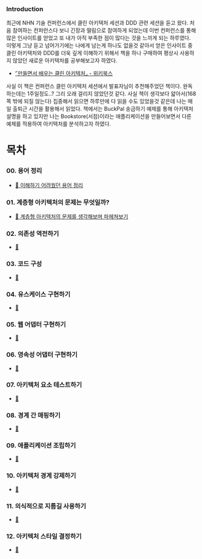 ### Introduction

최근에 NHN 기술 컨퍼런스에서 클린 아키텍처 세션과 DDD 관련 세션을 듣고 왔다. 처음 참여하는 컨퍼런스다 보니 긴장과 떨림으로 참여하게 되었는데 이번 컨퍼런스를 통해 많은 인사이트를 얻었고 또 내가 아직 부족한 점이 많다는 것을 느끼게 되는 하루였다. 이렇게 그냥 듣고 넘어가기에는 나에게 남는게 하나도 없을것 같아서 얻은 인사이트 중 클린 아키텍처와 DDD를 더욱 깊게 이해하기 위해서 책을 하나 구매하여 평상시 사용하지 않았던 새로운 아키텍처를 공부해보고자 하였다.

- [⌜만들면서 배우는 클린 아키텍처⌟ - 위키북스](https://wikibook.co.kr/clean-architecture/)

사실 이 책은 컨퍼런스 클린 아키텍처 세션에서 발표자님이 추천해주었던 책이다. 완독하는데는 1주일정도..? 그리 오래 걸리지 않았던것 같다. 사실 책이 생각보다 얇아서(168쪽 밖에 되질 않는다) 집중해서 읽으면 하루만에 다 읽을 수도 있었을것 같은데 나는 매일 출퇴근 시간을 활용해서 읽었다. 책에서는 BuckPal 송금하기 예제를 통해 아키텍처 설명을 하고 있지만 나는 Bookstore(서점)이라는 애플리케이션을 만들어보면서 다른 예제를 적용하여 아키텍처를 분석하고자 하였다.

# 목차

### 00. 용어 정리

- [📖 이해하기 어려웠던 용어 정리](./docs/00_dictionary.md)

### 01. 계층형 아키텍처의 문제는 무엇일까?

- [📖 계층형 아키텍처의 문제를 생각해보며 파헤쳐보기](./docs/01_problems_of_monolithic.md)

### 02. 의존성 역전하기

- [📖]()

### 03. 코드 구성

- [📖]()

### 04. 유스케이스 구현하기

- [📖]()

### 05. 웹 어댑터 구현하기

- [📖]()

### 06. 영속성 어댑터 구현하기

- [📖]()

### 07. 아키텍처 요소 테스트하기

- [📖]()

### 08. 경계 간 매핑하기

- [📖]()

### 09. 애플리케이션 조립하기

- [📖]()

### 10. 아키텍처 경계 강제하기

- [📖]()

### 11. 의식적으로 지름길 사용하기

- [📖]()

### 12. 아키텍처 스타일 결정하기

- [📖]()

